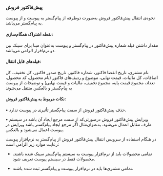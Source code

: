 ### پیش‌فاکتور فروش

نحوه‌ی انتقال پیش‌فاکتور فروش به‌صورت دوطرفه از پیام‌گستر به پیوست و از پیوست به پیام‌گستر می‌باشد.

#### نقطه اشتراک همگام‌سازی:

مقدار داشتن فیلد شماره پیش‌فاکتور در پیام‌گستر و پیوست به‌عنوان مبنا برای سینک بین دو نرم‌افزار الزامی می‌باشد.

#### فیلدهای قابل انتقال:

نام مشتری، تاریخ انقضا فاکتور، شماره فاکتور، تاریخ صدور فاکتور، کل تخفیف، کل اضافات، کل مالیات، قیمت نهایی، موضوع و ردیف‌های فاکتور (نام محصول، کد محصول، تعداد، مجموع قیمت پایه، مجموع تخفیف، مالیات و قیمت نهایی) و توضیحات از پیوست به پیام‌گستر و بالعکس منتقل می‌شوند

#### نکات مربوط به پیش‌فاکتور فروش:

•    حذف پیش‌فاکتور فروش از سمت پیام‌گستر تأثیری در پیوست ندارد.

•    ویرایش پیش‌فاکتور فروش درصورتی‌که از سمت مرجع ایجاد آن باشد در سیستم طرف مقابل اعمال می‌شود. به‌عنوان‌مثال اگر مرجع ایجاد پیام‌گستر باشد ویرایش در پیوست اعمال می‌شود و بالعکس.

  در هنگام استفاده از سرویس انتقال پیش‌فاکتور فروش از پیام‌گستر به نرم‌افزار پیوست رعایت موارد زیر الزامی است:

-  تمامی محصولات باید از نرم‌افزار پیوست به سیستم پیام‌گستر سینک شده باشند. محصولات فقط در سیستم پیوست تعریف شود. 

-  تمامی مشتری‌ها باید در نرم‌افزار پیوست و پیام‌گستر ثبت شده باشند.
